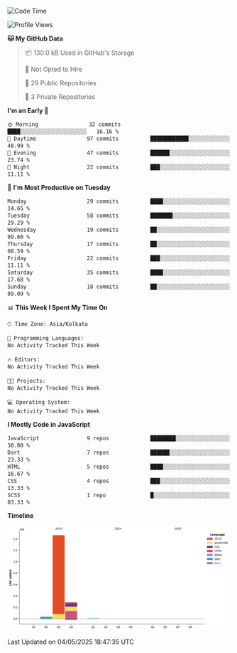 <!--START_SECTION:waka-->
![Code Time](http://img.shields.io/badge/Code%20Time-359%20hrs%204%20mins-blue)

![Profile Views](http://img.shields.io/badge/Profile%20Views-0-blue)

**🐱 My GitHub Data** 

> 📦 130.0 kB Used in GitHub's Storage 
 > 
> 🚫 Not Opted to Hire
 > 
> 📜 29 Public Repositories 
 > 
> 🔑 3 Private Repositories 
 > 
**I'm an Early 🐤** 

```text
🌞 Morning                32 commits          ████░░░░░░░░░░░░░░░░░░░░░   16.16 % 
🌆 Daytime                97 commits          ████████████░░░░░░░░░░░░░   48.99 % 
🌃 Evening                47 commits          ██████░░░░░░░░░░░░░░░░░░░   23.74 % 
🌙 Night                  22 commits          ███░░░░░░░░░░░░░░░░░░░░░░   11.11 % 
```
📅 **I'm Most Productive on Tuesday** 

```text
Monday                   29 commits          ████░░░░░░░░░░░░░░░░░░░░░   14.65 % 
Tuesday                  58 commits          ███████░░░░░░░░░░░░░░░░░░   29.29 % 
Wednesday                19 commits          ██░░░░░░░░░░░░░░░░░░░░░░░   09.60 % 
Thursday                 17 commits          ██░░░░░░░░░░░░░░░░░░░░░░░   08.59 % 
Friday                   22 commits          ███░░░░░░░░░░░░░░░░░░░░░░   11.11 % 
Saturday                 35 commits          ████░░░░░░░░░░░░░░░░░░░░░   17.68 % 
Sunday                   18 commits          ██░░░░░░░░░░░░░░░░░░░░░░░   09.09 % 
```


📊 **This Week I Spent My Time On** 

```text
🕑︎ Time Zone: Asia/Kolkata

💬 Programming Languages: 
No Activity Tracked This Week

🔥 Editors: 
No Activity Tracked This Week

🐱‍💻 Projects: 
No Activity Tracked This Week

💻 Operating System: 
No Activity Tracked This Week
```

**I Mostly Code in JavaScript** 

```text
JavaScript               9 repos             ████████░░░░░░░░░░░░░░░░░   30.00 % 
Dart                     7 repos             ██████░░░░░░░░░░░░░░░░░░░   23.33 % 
HTML                     5 repos             ████░░░░░░░░░░░░░░░░░░░░░   16.67 % 
CSS                      4 repos             ███░░░░░░░░░░░░░░░░░░░░░░   13.33 % 
SCSS                     1 repo              █░░░░░░░░░░░░░░░░░░░░░░░░   03.33 % 
```



**Timeline**

![Lines of Code chart](https://raw.githubusercontent.com/sairam030/sairam030/main/assets/bar_graph.png)


 Last Updated on 04/05/2025 18:47:35 UTC
<!--END_SECTION:waka-->
